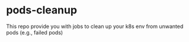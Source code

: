 # pods-cleanup
This repo provide you with jobs to clean up your k8s env from unwanted pods (e.g., failed pods)
